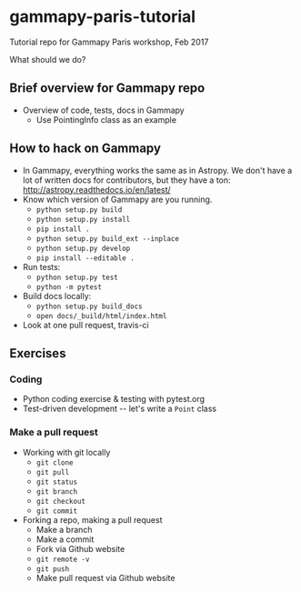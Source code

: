 # gammapy-paris-tutorial

Tutorial repo for Gammapy Paris workshop, Feb 2017

What should we do?

## Brief overview for Gammapy repo 

* Overview of code, tests, docs in Gammapy
    * Use PointingInfo class as an example

## How to hack on Gammapy

* In Gammapy, everything works the same as in Astropy.
  We don't have a lot of written docs for contributors,
  but they have a ton: http://astropy.readthedocs.io/en/latest/
* Know which version of Gammapy are you running.
    * `python setup.py build`
    * `python setup.py install`
    * `pip install .`
    * `python setup.py build_ext --inplace`
    * `python setup.py develop`
    * `pip install --editable .`
* Run tests:
    * `python setup.py test`
    * `python -m pytest`
* Build docs locally:
    * `python setup.py build_docs`
    * `open docs/_build/html/index.html`
* Look at one pull request, travis-ci

## Exercises

### Coding

* Python coding exercise & testing with pytest.org
* Test-driven development -- let's write a `Point` class

### Make a pull request

* Working with git locally
    * `git clone`
    * `git pull`
    * `git status`
    * `git branch`
    * `git checkout`
    * `git commit`
* Forking a repo, making a pull request
    * Make a branch
    * Make a commit
    * Fork via Github website
    * `git remote -v`
    * `git push`
    * Make pull request via Github website

